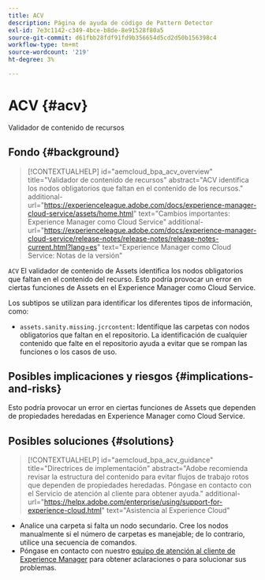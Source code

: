 ```yaml
---
title: ACV
description: Página de ayuda de código de Pattern Detector
exl-id: 7e3c1142-c349-4bce-b8de-8e91528f80a5
source-git-commit: d61fbb28fdf91fd9b356654d5cd2d50b156398c4
workflow-type: tm+mt
source-wordcount: '219'
ht-degree: 3%

---
```


# ACV {#acv}

Validador de contenido de recursos

## Fondo {#background}

>[!CONTEXTUALHELP]
>id="aemcloud_bpa_acv_overview"
>title="Validador de contenido de recursos"
>abstract="ACV identifica los nodos obligatorios que faltan en el contenido de los recursos."
>additional-url="https://experienceleague.adobe.com/docs/experience-manager-cloud-service/assets/home.html" text="Cambios importantes: Experience Manager como Cloud Service"
>additional-url="https://experienceleague.adobe.com/docs/experience-manager-cloud-service/release-notes/release-notes/release-notes-current.html?lang=es" text="Experience Manager como Cloud Service: Notas de la versión"

`ACV`  El validador de contenido de Assets identifica los nodos obligatorios que faltan en el contenido del recurso. Esto podría provocar un error en ciertas funciones de Assets en el Experience Manager como Cloud Service.

Los subtipos se utilizan para identificar los diferentes tipos de información, como:

* `assets.sanity.missing.jcrcontent`: Identifique las carpetas con nodos obligatorios que faltan en el repositorio. La identificación de cualquier contenido que falte en el repositorio ayuda a evitar que se rompan las funciones o los casos de uso.

## Posibles implicaciones y riesgos {#implications-and-risks}

Esto podría provocar un error en ciertas funciones de Assets que dependen de propiedades heredadas en Experience Manager como Cloud Service.

## Posibles soluciones {#solutions}

>[!CONTEXTUALHELP]
>id="aemcloud_bpa_acv_guidance"
>title="Directrices de implementación"
>abstract="Adobe recomienda revisar la estructura del contenido para evitar flujos de trabajo rotos que dependen de propiedades heredadas. Póngase en contacto con el Servicio de atención al cliente para obtener ayuda."
>additional-url="https://helpx.adobe.com/enterprise/using/support-for-experience-cloud.html" text="Asistencia al Experience Cloud"

* Analice una carpeta si falta un nodo secundario. Cree los nodos manualmente si el número de carpetas es manejable; de lo contrario, utilice una secuencia de comandos.
* Póngase en contacto con nuestro [equipo de atención al cliente de Experience Manager](https://helpx.adobe.com/enterprise/using/support-for-experience-cloud.html) para obtener aclaraciones o para solucionar sus problemas.
